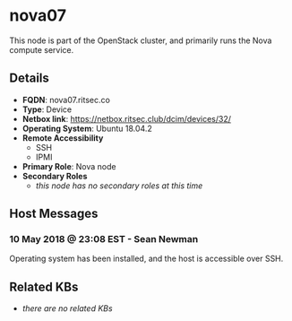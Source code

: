 # nova07

This node is part of the OpenStack cluster, and primarily runs the Nova compute
service.

## Details

- **FQDN**: nova07.ritsec.co
- **Type**: Device
- **Netbox link**: https://netbox.ritsec.club/dcim/devices/32/
- **Operating System**: Ubuntu 18.04.2
- **Remote Accessibility**
  - SSH
  - IPMI
- **Primary Role**: Nova node
- **Secondary Roles**
    - _this node has no secondary roles at this time_

## Host Messages

### 10 May 2018 @ 23:08 EST - Sean Newman

Operating system has been installed, and the host is accessible over SSH.

## Related KBs

- _there are no related KBs_